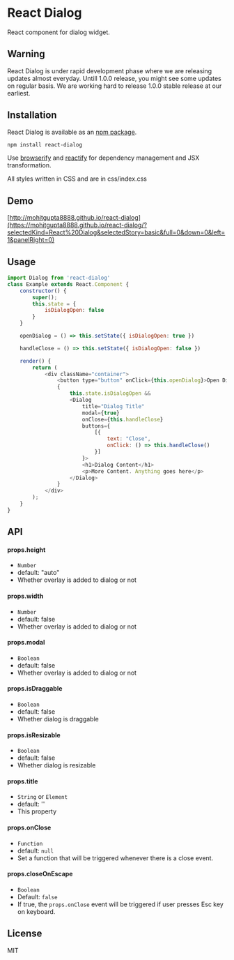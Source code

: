# React Dialog

React component for dialog widget.

## Warning
React Dialog is under rapid development phase where we are releasing updates almost everyday.
Untill 1.0.0 release, you might see some updates on regular basis.
We are working hard to release 1.0.0 stable release at our earliest.

## Installation

React Dialog is available as an [npm package](https://www.npmjs.org/package/react-dialog).
```sh
npm install react-dialog
```

Use [browserify](http://browserify.org/) and [reactify](https://github.com/andreypopp/reactify) for dependency management and JSX transformation.

All styles written in CSS and are in css/index.css

## Demo

[http://mohitgupta8888.github.io/react-dialog](https://mohitgupta8888.github.io/react-dialog/?selectedKind=React%20Dialog&selectedStory=basic&full=0&down=0&left=1&panelRight=0)

## Usage

```javascript
import Dialog from 'react-dialog'
class Example extends React.Component {
    constructor() {
        super();
        this.state = {
            isDialogOpen: false
        }
    }

    openDialog = () => this.setState({ isDialogOpen: true })

    handleClose = () => this.setState({ isDialogOpen: false })

    render() {
        return (
            <div className="container">
                <button type="button" onClick={this.openDialog}>Open Dialog</button>
                {
                    this.state.isDialogOpen &&
                    <Dialog
                        title="Dialog Title"
                        modal={true}
                        onClose={this.handleClose}
                        buttons={
                            [{
                                text: "Close",
                                onClick: () => this.handleClose()
                            }]
                        }>
                        <h1>Dialog Content</h1>
                        <p>More Content. Anything goes here</p>
                    </Dialog>
                }
            </div>
        );
    }
}
```

## API

#### props.height

 - `Number`
 - default: "auto"
 - Whether overlay is added to dialog or not

#### props.width

 - `Number`
 - default: false
 - Whether overlay is added to dialog or not

#### props.modal

 - `Boolean`
 - default: false
 - Whether overlay is added to dialog or not

#### props.isDraggable

 - `Boolean`
 - default: false
 - Whether dialog is draggable

#### props.isResizable

 - `Boolean`
 - default: false
 - Whether dialog is resizable

#### props.title

 - `String` or `Element`
 - default: ''
 - This property 

#### props.onClose

 - `Function`
 - default: `null`
 - Set a function that will be triggered whenever there is a close event.

#### props.closeOnEscape

 - `Boolean`
 - Default: `false`
 - If true, the `props.onClose` event will be triggered if user presses Esc key on keyboard.


## License

MIT

